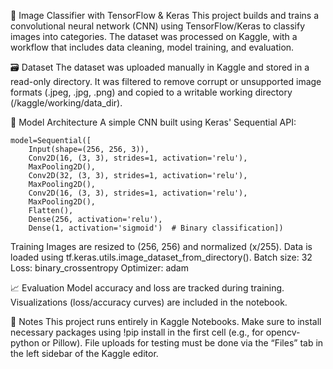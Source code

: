 🧠 Image Classifier with TensorFlow & Keras
This project builds and trains a convolutional neural network (CNN) using TensorFlow/Keras to classify images into categories. The dataset was processed on Kaggle, with a workflow that includes data cleaning, model training, and evaluation.

🗃️ Dataset
The dataset was uploaded manually in Kaggle and stored in a read-only directory.
It was filtered to remove corrupt or unsupported image formats (.jpeg, .jpg, .png) and copied to a writable working directory (/kaggle/working/data_dir).

🧪 Model Architecture
A simple CNN built using Keras' Sequential API:

    model=Sequential([
        Input(shape=(256, 256, 3)),
        Conv2D(16, (3, 3), strides=1, activation='relu'),
        MaxPooling2D(),
        Conv2D(32, (3, 3), strides=1, activation='relu'),
        MaxPooling2D(),
        Conv2D(16, (3, 3), strides=1, activation='relu'),
        MaxPooling2D(),
        Flatten(),
        Dense(256, activation='relu'),
        Dense(1, activation='sigmoid')  # Binary classification])

 Training
Images are resized to (256, 256) and normalized (x/255).
Data is loaded using tf.keras.utils.image_dataset_from_directory().
Batch size: 32
Loss: binary_crossentropy
Optimizer: adam

📈 Evaluation
Model accuracy and loss are tracked during training.
Visualizations (loss/accuracy curves) are included in the notebook.

📌 Notes
This project runs entirely in Kaggle Notebooks.
Make sure to install necessary packages using !pip install in the first cell (e.g., for opencv-python or Pillow).
File uploads for testing must be done via the “Files” tab in the left sidebar of the Kaggle editor.
